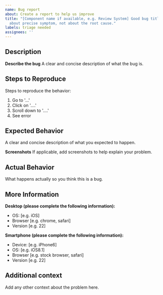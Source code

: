 ```yaml
---
name: Bug report
about: Create a report to help us improve
title: "[Component name if available, e.g. Review System] Good bug title tells us
  about precise symptom, not about the root cause."
labels: triage needed
assignees: ''
---
```


## Description

**Describe the bug**
A clear and concise description of what the bug is.

## Steps to Reproduce

Steps to reproduce the behavior:

1. Go to '...'
2. Click on '....'
3. Scroll down to '....'
4. See error

## Expected Behavior

A clear and concise description of what you expected to happen.

**Screenshots**
If applicable, add screenshots to help explain your problem.

## Actual Behavior

What happens actually so you think this is a bug.

## More Information

**Desktop (please complete the following information):**

- OS: [e.g. iOS]
- Browser [e.g. chrome, safari]
- Version [e.g. 22]

**Smartphone (please complete the following information):**

- Device: [e.g. iPhone6]
- OS: [e.g. iOS8.1]
- Browser [e.g. stock browser, safari]
- Version [e.g. 22]

## Additional context

Add any other context about the problem here.
